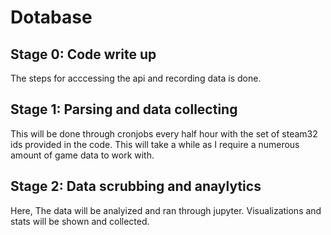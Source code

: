 # Dotabase
## Stage 0: Code write up
The steps for acccessing the api and recording data is done.

## Stage 1: Parsing and data collecting
This will be done through cronjobs every half hour with the set of steam32 ids provided in the code.
This will take a while as I require a numerous amount of game data to work with.

## Stage 2: Data scrubbing and anaylytics
Here, The data will be analyized and ran through jupyter. Visualizations and stats will be shown and collected.

